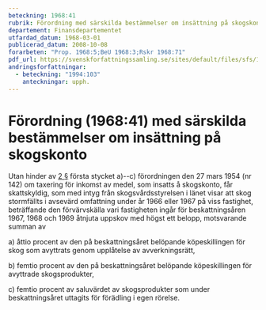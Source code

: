 ```yaml
---
beteckning: 1968:41
rubrik: Förordning med särskilda bestämmelser om insättning på skogskonto
departement: Finansdepartementet
utfardad_datum: 1968-03-01
publicerad_datum: 2008-10-08
forarbeten: "Prop. 1968:5;BeU 1968:3;Rskr 1968:71"
pdf_url: https://svenskforfattningssamling.se/sites/default/files/sfs/1968-03/SFS1968-41.pdf
andringsforfattningar:
  - beteckning: "1994:103"
    anteckningar: upph.
---
```


# Förordning (1968:41) med särskilda bestämmelser om insättning på skogskonto

Utan hinder av [2 §](#2) första stycket a)--c) förordningen den 27 mars 1954 (nr 142) om taxering för inkomst av medel, som insatts å skogskonto, får skattskyldig, som med intyg från skogsvårdsstyrelsen i länet visar att skog stormfällts i avsevärd omfattning under år 1966 eller 1967 på viss fastighet, beträffande den förvärvskälla vari fastigheten ingår för beskattningsåren 1967, 1968 och 1969 åtnjuta uppskov med högst ett belopp, motsvarande summan av

a) åttio procent av den på beskattningsåret belöpande köpeskillingen för skog som avyttrats genom upplåtelse av avverkningsrätt,

b) femtio procent av den på beskattningsåret belöpande köpeskillingen för avyttrade skogsprodukter,

c) femtio procent av saluvärdet av skogsprodukter som under beskattningsåret uttagits för förädling i egen rörelse.